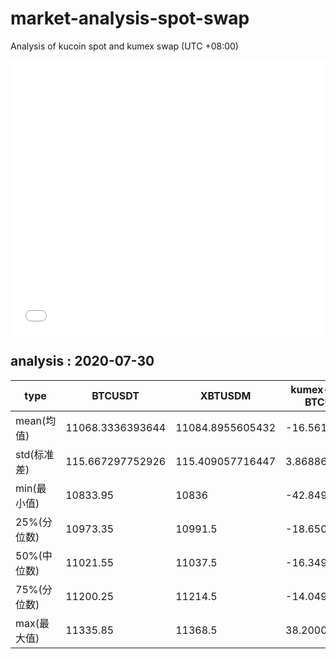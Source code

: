 # market-analysis-spot-swap
Analysis of kucoin spot and kumex swap (UTC +08:00)

<iframe width="100%" height="440" src="./data.html" frameborder="no" border="0" scrolling="no"></iframe>

## analysis : 2020-07-30

type | BTCUSDT | XBTUSDM | kumex-XBTUSDM-BTCUSDT_arb
---|---|---|---
mean(均值) | 11068.3336393644 | 11084.8955605432 | -16.5619211766917
std(标准差) | 115.667297752926 | 115.409057716447 | 3.86886847837316
min(最小值) | 10833.95 | 10836 | -42.8499999999985
25%(分位数) | 10973.35 | 10991.5 | -18.6500000000015
50%(中位数) | 11021.55 | 11037.5 | -16.3499999999985
75%(分位数) | 11200.25 | 11214.5 | -14.0499999999993
max(最大值) | 11335.85 | 11368.5 | 38.2000000000007
